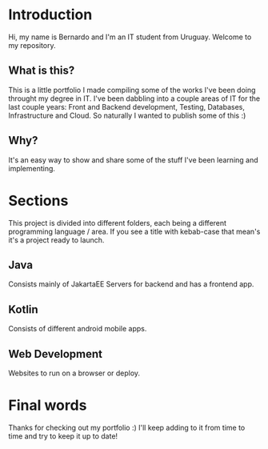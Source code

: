# Introduction
Hi, my name is Bernardo and I'm an IT student from Uruguay. Welcome to my repository.

## What is this?
This is a little portfolio I made compiling some of the works I've been doing throught my degree in IT. I've been dabbling into a couple areas of IT for the last couple years: Front and Backend development, Testing, Databases, Infrastructure and Cloud. So naturally I wanted to publish some of this :)

## Why?
It's an easy way to show and share some of the stuff I've been learning and implementing. 

# Sections
This project is divided into different folders, each being a different programming language / area. If you see a title with kebab-case that mean's it's a project ready to launch.

## Java
Consists mainly of JakartaEE Servers for backend and has a frontend app.

## Kotlin
Consists of different android mobile apps.

## Web Development
Websites to run on a browser or deploy.

# Final words
Thanks for checking out my portfolio :) I'll keep adding to it from time to time and try to keep it up to date!